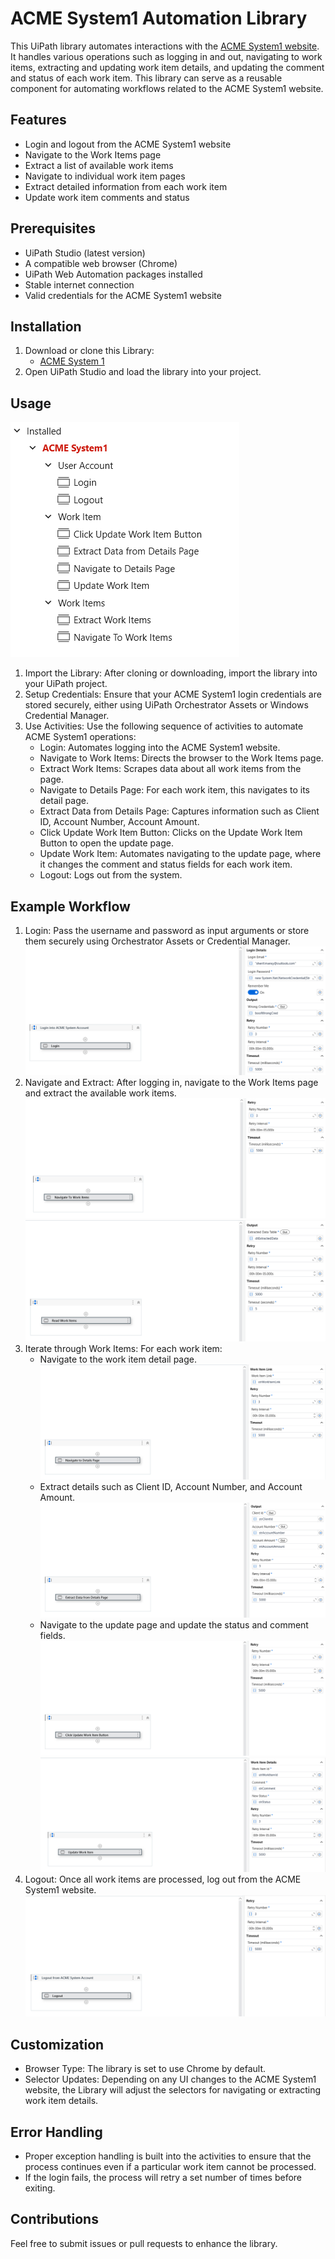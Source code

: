 # ACME System1 Automation Library

This UiPath library automates interactions with the [ACME System1 website](https://acme-test.uipath.com/). It handles various operations such as logging in and out, navigating to work items, extracting and updating work item details, and updating the comment and status of each work item. This library can serve as a reusable component for automating workflows related to the ACME System1 website.

## Features
- Login and logout from the ACME System1 website
- Navigate to the Work Items page
- Extract a list of available work items
- Navigate to individual work item pages
- Extract detailed information from each work item
- Update work item comments and status

## Prerequisites
- UiPath Studio (latest version)
- A compatible web browser (Chrome)
- UiPath Web Automation packages installed
- Stable internet connection
- Valid credentials for the ACME System1 website

## Installation
1. Download or clone this Library:
   - [ACME System 1](https://github.com/mnsy1/UiPath_ACMESystem1/blob/main/ACME.System1.1.0.4.nupkg)
3. Open UiPath Studio and load the library into your project.

## Usage
![Library](https://github.com/mnsy1/UiPath_ACMESystem1/blob/main/img/ACMESystem1.png)
1. Import the Library: After cloning or downloading, import the library into your UiPath project.
2. Setup Credentials: Ensure that your ACME System1 login credentials are stored securely, either using UiPath Orchestrator Assets or Windows Credential Manager.
3. Use Activities: Use the following sequence of activities to automate ACME System1 operations:
   - Login: Automates logging into the ACME System1 website.
   - Navigate to Work Items: Directs the browser to the Work Items page.
   - Extract Work Items: Scrapes data about all work items from the page.
   - Navigate to Details Page: For each work item, this navigates to its detail page.
   - Extract Data from Details Page: Captures information such as Client ID, Account Number, Account Amount.
   - Click Update Work Item Button: Clicks on the Update Work Item Button to open the update page.
   - Update Work Item: Automates navigating to the update page, where it changes the comment and status fields for each work item.
   - Logout: Logs out from the system.

## Example Workflow
1. Login: Pass the username and password as input arguments or store them securely using Orchestrator Assets or Credential Manager.
![Login](https://github.com/mnsy1/UiPath_ACMESystem1/blob/main/img/ACMESystem1_Login.png)
2. Navigate and Extract: After logging in, navigate to the Work Items page and extract the available work items.
![Navigate To Work Items](https://github.com/mnsy1/UiPath_ACMESystem1/blob/main/img/Navigate_To_Work_Items.png)
![Extract Work Items](https://github.com/mnsy1/UiPath_ACMESystem1/blob/main/img/Read_Work_Items.png)
3. Iterate through Work Items: For each work item:
   - Navigate to the work item detail page.
![Navigate to Details Page](https://github.com/mnsy1/UiPath_ACMESystem1/blob/main/img/Navigate_to_Details_Page.png)
   - Extract details such as Client ID, Account Number, and Account Amount.
![Extract Data from Details Page](https://github.com/mnsy1/UiPath_ACMESystem1/blob/main/img/Extract_Data_from_Details_Page.png)
   - Navigate to the update page and update the status and comment fields.
![Click Update Work Item](https://github.com/mnsy1/UiPath_ACMESystem1/blob/main/img/Click_Update_Work_Item.png)
![Update Work Item](https://github.com/mnsy1/UiPath_ACMESystem1/blob/main/img/Update_Work_Item.png)
5. Logout: Once all work items are processed, log out from the ACME System1 website.
![Logout](https://github.com/mnsy1/UiPath_ACMESystem1/blob/main/img/ACMESystem1_Logout.png)

## Customization
- Browser Type: The library is set to use Chrome by default.
- Selector Updates: Depending on any UI changes to the ACME System1 website, the Library will adjust the selectors for navigating or extracting work item details.
  
## Error Handling
- Proper exception handling is built into the activities to ensure that the process continues even if a particular work item cannot be processed.
- If the login fails, the process will retry a set number of times before exiting.

## Contributions
Feel free to submit issues or pull requests to enhance the library.
